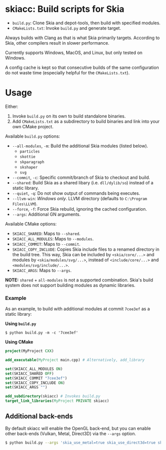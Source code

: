 # skiacc: Build scripts for Skia

- `build.py`: Clone Skia and depot-tools, then build with specified modules.
- `CMakeLists.txt`: Invoke `build.py` and generate target.

Always builds with Clang as that is what Skia primarily targets. According to Skia, other compilers result in slower performance.

Currently supports Windows, MacOS, and Linux, but only tested on Windows.

A config cache is kept so that consecutive builds of the same configuration do not waste time (especially helpful for the `CMakeLists.txt`).

# Usage

Either:
1. Invoke `build.py` on its own to build standalone binaries.
2. Add `CMakeLists.txt` as a subdirectory to build binaries and link into your own CMake project.

Available `build.py` options:
- `--all-modules`, `-m`: Build the additional Skia modules (listed below).
    - `particles`
    - `skottie`
    - `skparagraph`
    - `skshaper`
    - `svg`
- `--commit`, `-c`: Specific commit/branch of Skia to checkout and build.
- `--shared`: Build Skia as a shared libary (i.e. `dll/dylib/so`) instead of a static library.
- `--quiet`, `-q`: Do not show output of commands being executes.
- `--llvm-win`: *Windows only*. LLVM directory (defaults to `C:\Program Files\LLVM`).
- `--force`, `-f`: Force Skia rebuild, ignoring the cached configuration.
- `--args`: Additional GN arguments.

Available CMake options:
- `SKIACC_SHARED`: Maps to `--shared`.
- `SKIACC_ALL_MODULES`: Maps to `--modules`.
- `SKIACC_COMMIT`: Maps to `--commit`.
- `SKIACC_COPY_INCLUDE`: Copies Skia include files to a renamed directory in the build tree. This way, Skia can be included by `<skia/core/...>` and modules by `<skia/modules/svg/...>`, instead of `<include/core/...>` and `<modules/svg/include/...>`.
- `SKIACC_ARGS`: Maps to `--args`.

**NOTE:** `shared` + `all-modules` is not a supported combination. Skia's build system does not support building modules as dynamic libraries.

### Example

As an example, to build with additional modules at commit `7cee3ef` as a static library:

**Using `build.py`**

```shell
$ python build.py -m -c '7cee3ef'
```

**Using CMake**

```cmake
project(MyProject CXX)

add_executable(MyProject main.cpp) # Alternatively, add_library

set(SKIACC_ALL_MODULES ON)
set(SKIACC_SHARED OFF)
set(SKIACC_COMMIT "7cee3ef")
set(SKIACC_COPY_INCLUDE ON)
set(SKIACC_ARGS "")

add_subdirectory(skiacc) # Invokes build.py
target_link_libraries(MyProject PRIVATE skiacc)
```

## Additional back-ends

By default skiacc will enable the OpenGL back-end, but you can enable other back-ends (Vulkan, Metal, Direct3D) via the `--args` option.

```bash
$ python build.py --args 'skia_use_metal=true skia_use_direct3d=true skia_use_vulkan=true'
```
